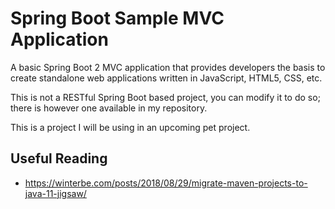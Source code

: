 # Spring Boot Sample MVC Application
A basic Spring Boot 2 MVC application that provides developers the basis to create standalone web applications written in JavaScript, HTML5, CSS, etc.

This is not a RESTful Spring Boot based project, you can modify it to do so; there is however one available in my repository.

This is a project I will be using in an upcoming pet project.

## Useful Reading

- https://winterbe.com/posts/2018/08/29/migrate-maven-projects-to-java-11-jigsaw/
